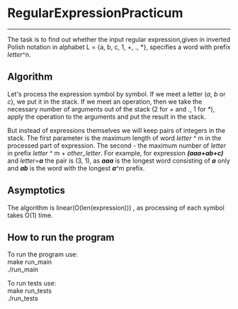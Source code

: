 # RegularExpressionPracticum
***
The task is to find out whether the input regular expression,given in inverted Polish notation in alphabet L = {a, b, c, 1, +, ., *}, specifies a word with prefix _letter_^n. 


## Algorithm 
Let's process the expression symbol by symbol. If we meet a letter (_a_, _b_ or _c_), we put it in the stack. If we meet an operation, then we take the necessary number of arguments out of the stack (2 for _+_ and _._, 1 for _*_), apply the operation to the arguments and put the result in the stack. 

But instead of expressions themselves we will keep pairs of integers in the stack. The first parameter is the maximum length of word _letter_ ^ m in the processed part of expression. The second - the maximum number of _letter_ in prefix _letter_ ^ m + _other_letter_. For example, for expression ***(aaa+ab+c)*** and _letter_=***a*** the pair is (3, 1), as ***aaa*** is the longest word consisting of ***a*** only and ***ab*** is the word with the longest ***a***^m prefix.

## Asymptotics
The algorithm is linear(O(len(expression))) , as processing of each symbol takes O(1) time.

## How to run the program
To run the program use:  
make run_main  
./run_main

To run tests use:  
make run_tests  
./run_tests

